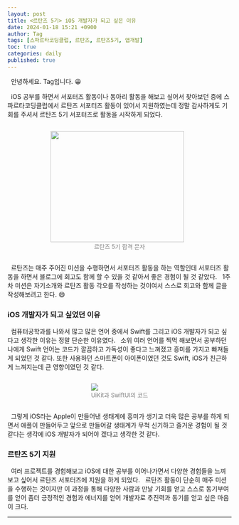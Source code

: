 ```yaml
---
layout: post
title: <르탄즈 5기> iOS 개발자가 되고 싶은 이유
date: 2024-01-18 15:21 +0900
author: Tag
tags: [스파르타코딩클럽, 르탄즈, 르탄즈5기, 앱개발]
toc: true
categories: daily
published: true
---
```


&nbsp; 안녕하세요. Tag입니다. 😀

&nbsp; iOS 공부를 하면서 서포터즈 활동이나 동아리 활동을 해보고 싶어서 찾아보던 중에 스파르타코딩클럽에서 르탄즈 서포터즈 활동이 있어서 지원하였는데 정말 감사하게도 기회를 주셔서 르탄즈 5기 서포터즈로 활동을 시작하게 되었다.

<div style="display: flex; justify-content: center; align-items: center;">
    <figure>
        <img src="https://onedrive.live.com/embed?resid=1C2ED43779C10D71%21353&authkey=%21ABxt-7AvaVjL9d4&width=1170&height=960" width="300" height="250" style="margin-right: 10px;">
        <figcaption style="text-align: center;"><font size="2em" color="gray"> 르탄즈 5기 합격 문자 </font></figcaption>
    </figure>
</div>

&nbsp; 르탄즈는 매주 주어진 미션을 수행하면서 서포터즈 활동을 하는 역할인데 서포터즈 활동을 하면서 블로그에 회고도 함께 할 수 있을 것 같아서 좋은 경험이 될 것 같았다.
&nbsp; 1주차 미션은 자기소개와 르탄즈 활동 각오를 작성하는 것이여서 스스로 회고와 함께 글을 작성해보려고 한다. 😄

### iOS 개발자가 되고 싶었던 이유

&nbsp; 컴퓨터공학과를 나와서 많고 많은 언어 중에서 Swift를 그리고 iOS 개발자가 되고 싶다고 생각한 이유는 정말 단순한 이유였다.
&nbsp; 소위 여러 언어를 찍먹 해보면서 공부하던 나에게 Swift 언어는 코드가 깔끔하고 가독성이 좋다고 느껴졌고 흥미를 가지고 빠져들게 되었던 것 같다. 또한 사용하던 스마트폰이 아이폰이였던 것도 Swift, iOS가 친근하게 느껴지는데 큰 영향이였던 것 같다.

<div style="display: flex; justify-content: center; align-items: center;">
    <figure>
        <img src="https://onedrive.live.com/embed?resid=1C2ED43779C10D71%21354&authkey=%21AOSUvQxted099Ew&width=1400&height=713" width="max" height="max" style="margin-right: 10px;">
        <figcaption style="text-align: center;"><font size="2em" color="gray"> UiKit과 SwiftUI의 코드 </font></figcaption>
    </figure>
</div>

&nbsp; 그렇게 iOS라는 Apple이 만들어낸 생태계에 흥미가 생기고 더욱 많은 공부를 하게 되면서 애플이 만들어두고 앞으로 만들어갈 생태계가 무척 신기하고 즐거운 경험이 될 것 같다는 생각에 iOS 개발자가 되어야 겠다고 생각한 것 같다.

### 르탄즈 5기 지원
&nbsp; 여러 프로젝트를 경험해보고 iOS에 대한 공부를 이어나가면서 다양한 경험들을 느껴보고 싶어서 르탄즈 서포터즈에 지원을 하게 되었다.
&nbsp; 르탄즈 활동이 단순히 매주 미션을 수행하는 것이지만 이 과정을 통해 다양한 사람과 만날 기회를 얻고 스스로 동기부여를 얻어 좀더 긍정적인 경험과 에너지를 얻어 개발자로 추진력과 동기를 얻고 싶은 마음이 크다.

-----
